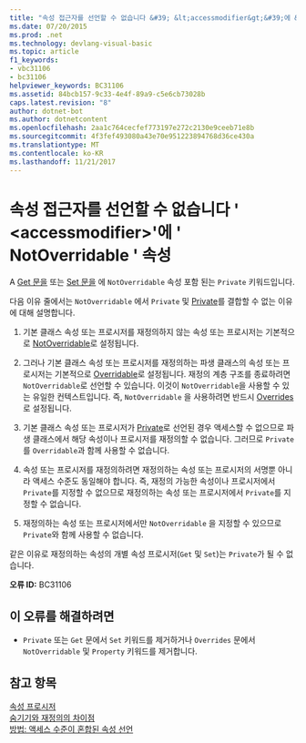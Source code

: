 ```yaml
---
title: "속성 접근자를 선언할 수 없습니다 &#39; &lt;accessmodifier&gt;&#39;에 &#39; NotOverridable &#39; 속성"
ms.date: 07/20/2015
ms.prod: .net
ms.technology: devlang-visual-basic
ms.topic: article
f1_keywords:
- vbc31106
- bc31106
helpviewer_keywords: BC31106
ms.assetid: 84bcb157-9c33-4e4f-89a9-c5e6cb73028b
caps.latest.revision: "8"
author: dotnet-bot
ms.author: dotnetcontent
ms.openlocfilehash: 2aa1c764cecfef773197e272c2130e9ceeb71e8b
ms.sourcegitcommit: 4f3fef493080a43e70e951223894768d36ce430a
ms.translationtype: MT
ms.contentlocale: ko-KR
ms.lasthandoff: 11/21/2017
---
```

# <a name="property-accessors-cannot-be-declared-39ltaccessmodifiergt39-in-a-39notoverridable39-property"></a>속성 접근자를 선언할 수 없습니다 &#39; &lt;accessmodifier&gt;&#39;에 &#39; NotOverridable &#39; 속성
A [Get 문을](../../visual-basic/language-reference/statements/get-statement.md) 또는 [Set 문을](../../visual-basic/language-reference/statements/set-statement.md) 에 `NotOverridable` 속성 포함 된는 `Private` 키워드입니다.  
  
 다음 이유 줄에서는 `NotOverridable` 에서 `Private` 및 [Private](../../visual-basic/language-reference/statements/property-statement.md)를 결합할 수 없는 이유에 대해 설명합니다.  
  
1.  기본 클래스 속성 또는 프로시저를 재정의하지 않는 속성 또는 프로시저는 기본적으로 [NotOverridable](../../visual-basic/language-reference/modifiers/notoverridable.md)로 설정됩니다.  
  
2.  그러나 기본 클래스 속성 또는 프로시저를 재정의하는 파생 클래스의 속성 또는 프로시저는 기본적으로 [Overridable](../../visual-basic/language-reference/modifiers/overridable.md)로 설정됩니다. 재정의 계층 구조를 종료하려면 `NotOverridable`로 선언할 수 있습니다. 이것이 `NotOverridable`을 사용할 수 있는 유일한 컨텍스트입니다. 즉, `NotOverridable` 을 사용하려면 반드시 [Overrides](../../visual-basic/language-reference/modifiers/overrides.md)로 설정됩니다.  
  
3.  기본 클래스 속성 또는 프로시저가 [Private](../../visual-basic/language-reference/modifiers/private.md)로 선언된 경우 액세스할 수 없으므로 파생 클래스에서 해당 속성이나 프로시저를 재정의할 수 없습니다. 그러므로 `Private` 를 `Overridable`과 함께 사용할 수 없습니다.  
  
4.  속성 또는 프로시저를 재정의하려면 재정의하는 속성 또는 프로시저의 서명뿐 아니라 액세스 수준도 동일해야 합니다. 즉, 재정의 가능한 속성이나 프로시저에서 `Private`를 지정할 수 없으므로 재정의하는 속성 또는 프로시저에서 `Private`를 지정할 수 없습니다.  
  
5.  재정의하는 속성 또는 프로시저에서만 `NotOverridable` 을 지정할 수 있으므로 `Private`와 함께 사용할 수 없습니다.  
  
 같은 이유로 재정의하는 속성의 개별 속성 프로시저(`Get` 및 `Set`)는 `Private`가 될 수 없습니다.  
  
 **오류 ID:** BC31106  
  
## <a name="to-correct-this-error"></a>이 오류를 해결하려면  
  
-   `Private` 또는 `Get` 문에서 `Set` 키워드를 제거하거나 `Overrides` 문에서 `NotOverridable` 및 `Property` 키워드를 제거합니다.  
  
## <a name="see-also"></a>참고 항목  
 [속성 프로시저](../../visual-basic/programming-guide/language-features/procedures/property-procedures.md)  
 [숨기기와 재정의의 차이점](../../visual-basic/programming-guide/language-features/declared-elements/differences-between-shadowing-and-overriding.md)  
 [방법: 액세스 수준이 혼합된 속성 선언](../../visual-basic/programming-guide/language-features/procedures/how-to-declare-a-property-with-mixed-access-levels.md)
